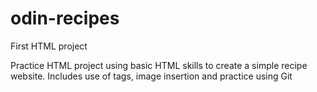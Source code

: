 # odin-recipes
First HTML project

Practice HTML project using basic HTML skills to create a simple recipe website.
Includes use of tags, image insertion and practice using Git
